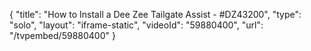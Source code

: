 {
    "title": "How to Install a Dee Zee Tailgate Assist - #DZ43200",
    "type": "solo",
    "layout": "iframe-static",
    "videoId": "59880400",
    "url": "\/tvpembed\/59880400"
}